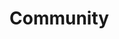 # Community

<!-- Lo que se espera de esta sección:
- Que somos una comunidad, y los canales donde seguirnos y colaborar: Dev.to, Twitch, Twitter, LinkedIn, Medium, etc -->